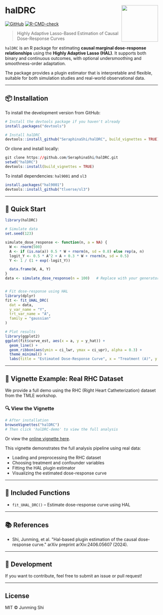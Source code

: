 # halDRC <img src="man/figures/logo.png" align="right" height="120" />

[![GitHub](https://img.shields.io/github/last-commit/SeraphinaShi/halDRC?label=last%20update)](https://github.com/SeraphinaShi/halDRC)
[![R-CMD-check](https://github.com/SeraphinaShi/halDRC/actions/workflows/R-CMD-check.yaml/badge.svg)](https://github.com/SeraphinaShi/halDRC/actions)

> Highly Adaptive Lasso-Based Estimation of Causal Dose-Response Curves

`halDRC` is an R package for estimating **causal marginal dose-response relationships** using the **Highly Adaptive Lasso (HAL)**. It supports both binary and continuous outcomes, with optional undersmoothing and smoothness-order adaptation.

The package provides a plugin estimator that is interpretable and flexible, suitable for both simulation studies and real-world observational data.

---

## 📦 Installation

To install the development version from GitHub:

```r
# Install the devtools package if you haven't already
install.packages("devtools")

# Install halDRC
devtools::install_github("SeraphinaShi/halDRC", build_vignettes = TRUE)
```

Or clone and install locally:

```r
git clone https://github.com/SeraphinaShi/halDRC.git
setwd("halDRC")
devtools::install(build_vignettes = TRUE)
```

To install dependencies: `hal9001` and `sl3`

```r
install.packages("hal9001")
devtools::install_github("tlverse/sl3")
```


---

## 🚀 Quick Start

```r
library(halDRC)

# Simulate data
set.seed(123)

simulate_dose_response <- function(n, a = NA) {
  W <- rnorm(500)
  A <- if (is.na(a)) 0.5 * W + rnorm(n, sd = 0.8) else rep(a, n)
  logit_Y <- 0.5 * A^2 + A + 0.3 * W + rnorm(n, sd = 0.5)
  Y <- 1 / (1 + exp(-logit_Y))

  data.frame(W, A, Y)
}
data <- simulate_dose_response(n = 100)   # Replace with your generator


# Fit dose-response using HAL
library(dplyr)
fit <- fit_UHAL_DRC(
  dat = data,
  y_var_name = "Y",
  trt_var_name = "A",
  family = "gaussian"
)

# Plot results
library(ggplot2)
ggplot(fit$curve_est, aes(x = a, y = y_hat)) +
  geom_line() +
  geom_ribbon(aes(ymin = ci_lwr, ymax = ci_upr), alpha = 0.3) +
  theme_minimal() +
  labs(title = "Estimated Dose-Response Curve", x = "Treatment (A)", y = "Outcome (Y)")
```

---

## 📘 Vignette Example: Real RHC Dataset

We provide a full demo using the RHC (Right Heart Catheterization) dataset from the TMLE workshop.

### 🔍 View the Vignette

```r
# After installation
browseVignettes("halDRC")
# Then click 'halDRC-demo' to view the full analysis
```

Or view the [online vignette here](https://github.com/SeraphinaShi/halDRC/blob/main/doc/halDRC-demo.html).

This vignette demonstrates the full analysis pipeline using real data:
- Loading and preprocessing the RHC dataset
- Choosing treatment and confounder variables
- Fitting the HAL plugin estimator
- Visualizing the estimated dose-response curve

---

## 📂 Included Functions

- `fit_UHAL_DRC()` – Estimate dose-response curve using HAL

---

## 📚 References

- Shi, Junming, et al. "Hal-based plugin estimation of the causal dose-response curve." arXiv preprint arXiv:2406.05607 (2024).

---

## 🧪 Development

If you want to contribute, feel free to submit an issue or pull request!

---

## License

MIT © Junming Shi
